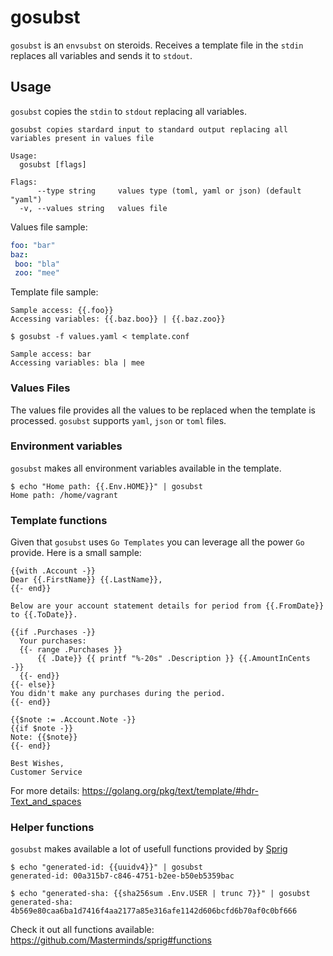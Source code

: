 # gosubst

`gosubst` is an `envsubst` on steroids. Receives a template file in the `stdin` replaces all variables and sends it to `stdout`.

## Usage
`gosubst` copies the `stdin` to `stdout` replacing all variables.

```shell
gosubst copies stardard input to standard output replacing all variables present in values file

Usage:
  gosubst [flags]

Flags:
      --type string     values type (toml, yaml or json) (default "yaml")
  -v, --values string   values file
```

Values file sample:
```yaml
foo: "bar"
baz:
 boo: "bla"
 zoo: "mee"
```

Template file sample:

```
Sample access: {{.foo}}
Accessing variables: {{.baz.boo}} | {{.baz.zoo}}
```

```shell
$ gosubst -f values.yaml < template.conf

Sample access: bar
Accessing variables: bla | mee
```

### Values Files
The values file provides all the values to be replaced when the template is processed. `gosubst` supports `yaml`, `json` or `toml` files.

### Environment variables

`gosubst` makes all environment variables available in the template.

```shell
$ echo "Home path: {{.Env.HOME}}" | gosubst
Home path: /home/vagrant
```

### Template functions
Given that `gosubst` uses `Go Templates` you can leverage all the power `Go` provide. Here is a small sample:

```
{{with .Account -}}
Dear {{.FirstName}} {{.LastName}},  
{{- end}}

Below are your account statement details for period from {{.FromDate}} to {{.ToDate}}.

{{if .Purchases -}}
  Your purchases:
  {{- range .Purchases }}
      {{ .Date}} {{ printf "%-20s" .Description }} {{.AmountInCents -}}
  {{- end}}
{{- else}}
You didn't make any purchases during the period.  
{{- end}}

{{$note := .Account.Note -}}
{{if $note -}}
Note: {{$note}}  
{{- end}}

Best Wishes,  
Customer Service  
```

For more details: https://golang.org/pkg/text/template/#hdr-Text_and_spaces

### Helper functions
`gosubst` makes available a lot of usefull functions provided by [Sprig](https://github.com/Masterminds/sprig)


```shell
$ echo "generated-id: {{uuidv4}}" | gosubst
generated-id: 00a315b7-c846-4751-b2ee-b50eb5359bac

$ echo "generated-sha: {{sha256sum .Env.USER | trunc 7}}" | gosubst
generated-sha: 4b569e80caa6ba1d7416f4aa2177a85e316afe1142d606bcfd6b70af0c0bf666
```

Check it out all functions available: https://github.com/Masterminds/sprig#functions

